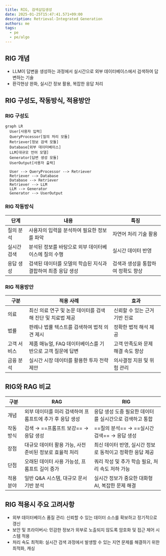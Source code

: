 ```yaml
---
title: RIG, 검색삽입생성
date: 2025-01-25T15:47:41.571+09:00
description: Retrieval-Integrated Generation
authors: me
tags:
  - pe
  - pe/algo
---
```


## RIG 개념

- LLM이 답변을 생성하는 과정에서 실시간으로 외부 데이터베이스에서 검색하여 답변하는 기술
- 환각현상 완화, 실시간 정보 활용, 복잡한 응답 처리

## RIG 구성도, 작동방식, 적용방안

### RIG 구성도

```mermaid
graph LR
  User[사용자 입력]
  QueryProcessor[질의 처리 모듈]
  Retriever[정보 검색 모듈]
  Database[외부 데이터베이스]
  LLM[대규모 언어 모델]
  Generator[답변 생성 모듈]
  UserOutput[사용자 출력]

  User --> QueryProcessor --> Retriever
  Retriever --> Database
  Database --> Retriever
  Retriever --> LLM
  LLM --> Generator
  Generator --> UserOutput
```

### RIG 작동방식

| 단계 | 내용 | 특징 |
| --- | --- | --- |
| 질의 분석 | 사용자의 입력을 분석하여 필요한 정보를 파악 | 자연어 처리 기술 활용 |
| 실시간 검색 | 분석된 정보를 바탕으로 외부 데이터베이스에 질의 수행 | 실시간 데이터 반영 |
| 응답 생성 | 검색된 데이터를 모델의 학습된 지식과 결합하여 최종 응답 생성 | 검색과 생성을 통합하여 정확도 향상 |

### RIG 적용방안

| 구분 | 적용 사례 | 효과 |
| --- | --- | --- |
| 의료 | 최신 의료 연구 및 논문 데이터를 검색해 진단 및 치료법 제공 | 신뢰할 수 있는 근거 기반 진료 |
| 법률 | 판례나 법률 텍스트를 검색하여 법적 의견 제시 | 정확한 법적 해석 제공 |
| 고객 서비스 | 제품 매뉴얼, FAQ 데이터베이스를 기반으로 고객 질문에 답변 | 고객 만족도와 문제 해결 속도 향상 |
| 금융 분석 | 실시간 시장 데이터를 활용한 투자 전략 제안| 의사결정 지원 및 위험 관리 |

## RIG와 RAG 비교

| 구분 | RAG | RIG |
| --- | --- | --- |
| 개념 | 외부 데이터를 미리 검색하여 프롬프트에 추가 후 응답 생성 | 응답 생성 도중 필요한 데이터를 실시간으로 검색하고 통합 |
| 작동 방식 | 검색 → ==프롬프트 보강== → 응답 생성 | ==질의 분석== → ==실시간 검색== → 응답 생성 |
| 장점 | 대규모 데이터 활용 가능, 사전 준비된 정보로 효율적 처리 | 최신 데이터 반영, 실시간 정보로 동적이고 정확한 응답 제공 |
| 단점 | 오래된 데이터 사용 가능성, 프롬프트 길이 증가 | 쿼리 작성 및 추가 학습 필요, 처리 속도 저하 가능 |
| 적용 분야 | 일반 Q&A 시스템, 대규모 문서 기반 분석 | 실시간 정보가 중요한 대화형 AI, 복잡한 문제 해결 |

## RIG 적용시 주요 고려사항

- 외부 데이터베이스 품질 관리: 신뢰할 수 있는 데이터 소스를 확보하고 정기적으로 갱신
- 보안 및 프라이버시: 민감한 정보가 외부로 노출되지 않도록 암호화 및 접근 제어 시스템 적용
- 처리 속도 최적화: 실시간 검색 과정에서 발생할 수 있는 지연 문제를 해결하기 위한 최적화, 캐싱
